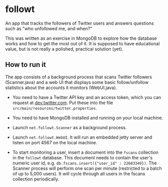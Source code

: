 followt
=======

An app that tracks the followers of Twitter users and answers questions
such as "who unfollowed me, and when?"

This was written as an exercise in MongoDB to explore how the database
works and how to get the most out of it.  It is supposed to have
educational value, but is not really a polished, practical solution (yet).

How to run it
-------------

The app consists of a background process that scans Twitter followers
(Scanner.java) and a web UI that displays some basic follow/unfollow 
statistics about the accounts it monitors (WebUI.java).

* You need to have a Twitter API key and an access token, which you can
request at [dev.twitter.com](http://dev.twitter.com).  Put these into the file 
`src/main/resources/twitter.properties`.

* You need to have MongoDB installed and running on your local machine.

* Launch `net.followt.Scanner` as a background process.

* Launch `net.followt.WebUI`. It will run an embedded jetty server and
listen on port 4567 on the local machine.

* To start monitoring a user, insert a document into the `fscans` collection
in the `followt` database.  This document needs to contain the user's numeric
user id, e.g. `db.fscans.insert({"user_id" : 22603349})`.  The Scanner process
will perform one scan per minute (restricted to a batch of up to 5,000 users).
It will cycle through all users in the fscans collection periodically.
